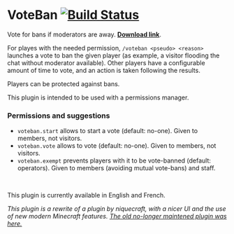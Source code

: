 # VoteBan [![Build Status](https://jenkins.carrade.eu/job/VoteBan/badge/icon)](https://jenkins.carrade.eu/job/VoteBan/)

Vote for bans if moderators are away. [**Download link**](https://jenkins.carrade.eu/job/VoteBan/).

For playes with the needed permission, `/voteban <pseudo> <reason>` launches a vote to ban the given player (as example, a visitor flooding the chat without moderator available). Other players have a configurable amount of time to vote, and an action is taken following the results.

Players can be protected against bans.

This plugin is intended to be used with a permissions manager.

### Permissions and suggestions

- `voteban.start` allows to start a vote (default: no-one). Given to members, not visitors.
- `voteban.vote` allows to vote (default: no-one). Given to members, not visitors.
- `voteban.exempt` prevents players with it to be vote-banned (default: operators). Given to members (avoiding mutual vote-bans) and staff.

 

This plugin is currently available in English and French.

*This plugin is a rewrite of a plugin by niquecraft, with a nicer UI and the use of new modern Minecraft features. [The old no-longer maintened plugin was here.](http://dev.bukkit.org/bukkit-plugins/voteban/)*
